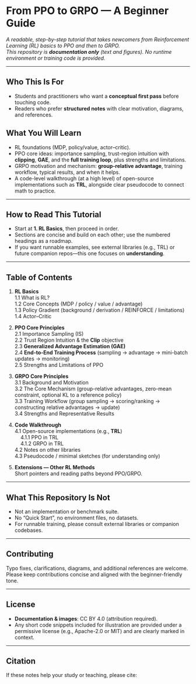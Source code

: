 # From PPO to GRPO — A Beginner Guide

*A readable, step-by-step tutorial that takes newcomers from Reinforcement Learning (RL) basics to PPO and then to GRPO.  
This repository is **documentation only** (text and figures). No runtime environment or training code is provided.*

---

## Who This Is For
- Students and practitioners who want a **conceptual first pass** before touching code.
- Readers who prefer **structured notes** with clear motivation, diagrams, and references.

## What You Will Learn
- RL foundations (MDP, policy/value, actor–critic).
- PPO core ideas: importance sampling, trust-region intuition with **clipping**, **GAE**, and the **full training loop**, plus strengths and limitations.
- GRPO motivation and mechanism: **group-relative advantage**, training workflow, typical results, and when it helps.
- A code-level walkthrough (at a high level) of open-source implementations such as **TRL**, alongside clear pseudocode to connect math to practice.

---

## How to Read This Tutorial
- Start at **1. RL Basics**, then proceed in order.  
- Sections are concise and build on each other; use the numbered headings as a roadmap.  
- If you want runnable examples, see external libraries (e.g., TRL) or future companion repos—this one focuses on **understanding**.

---

## Table of Contents

1. **RL Basics**  
   1.1 What is RL?  
   1.2 Core Concepts (MDP / policy / value / advantage)  
   1.3 Policy Gradient (background / derivation / REINFORCE / limitations)  
   1.4 Actor–Critic

2. **PPO Core Principles**  
   2.1 Importance Sampling (IS)  
   2.2 Trust Region Intuition & the **Clip** objective  
   2.3 **Generalized Advantage Estimation (GAE)**  
   2.4 **End-to-End Training Process** (sampling → advantage → mini-batch updates → monitoring)  
   2.5 Strengths and Limitations of PPO

3. **GRPO Core Principles**  
   3.1 Background and Motivation  
   3.2 The Core Mechanism (group-relative advantages, zero-mean constraint, optional KL to a reference policy)  
   3.3 Training Workflow (group sampling → scoring/ranking → constructing relative advantages → update)  
   3.4 Strengths and Representative Results

4. **Code Walkthrough**  
   4.1 Open-source implementations (e.g., **TRL**)  
   &nbsp;&nbsp;&nbsp;&nbsp;4.1.1 PPO in TRL  
   &nbsp;&nbsp;&nbsp;&nbsp;4.1.2 GRPO in TRL  
   4.2 Notes on other libraries  
   4.3 Pseudocode / minimal sketches (for understanding only)

5. **Extensions — Other RL Methods**  
   Short pointers and reading paths beyond PPO/GRPO.

---

## What This Repository Is Not
- Not an implementation or benchmark suite.  
- No “Quick Start”, no environment files, no datasets.  
- For runnable training, please consult external libraries or companion codebases.

---

## Contributing
Typo fixes, clarifications, diagrams, and additional references are welcome.  
Please keep contributions concise and aligned with the beginner-friendly tone.

---

## License
- **Documentation & images**: CC BY 4.0 (attribution required).  
- Any short code snippets included for illustration are provided under a permissive license (e.g., Apache-2.0 or MIT) and are clearly marked in context.

---

## Citation
If these notes help your study or teaching, please cite:

